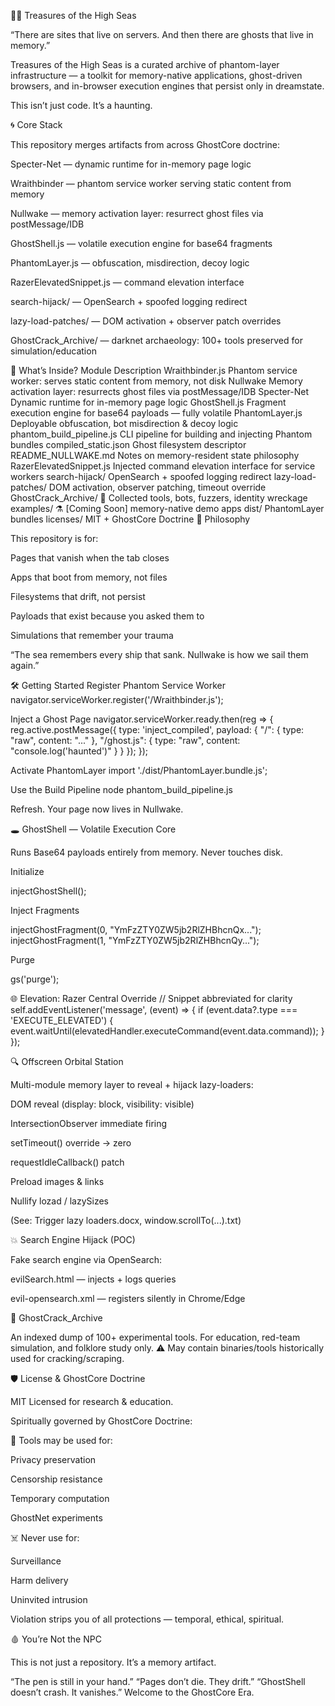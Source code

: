 🏴‍☠️ Treasures of the High Seas

“There are sites that live on servers. And then there are ghosts that live in memory.”

Treasures of the High Seas is a curated archive of phantom-layer infrastructure — a toolkit for memory-native applications, ghost-driven browsers, and in-browser execution engines that persist only in dreamstate.

This isn’t just code.
It’s a haunting.

🌀 Core Stack

This repository merges artifacts from across GhostCore doctrine:

Specter-Net — dynamic runtime for in-memory page logic

Wraithbinder — phantom service worker serving static content from memory

Nullwake — memory activation layer: resurrect ghost files via postMessage/IDB

GhostShell.js — volatile execution engine for base64 fragments

PhantomLayer.js — obfuscation, misdirection, decoy logic

RazerElevatedSnippet.js — command elevation interface

search-hijack/ — OpenSearch + spoofed logging redirect

lazy-load-patches/ — DOM activation + observer patch overrides

GhostCrack_Archive/ — darknet archaeology: 100+ tools preserved for simulation/education

🌊 What’s Inside?
Module	Description
Wraithbinder.js	Phantom service worker: serves static content from memory, not disk
Nullwake	Memory activation layer: resurrects ghost files via postMessage/IDB
Specter-Net	Dynamic runtime for in-memory page logic
GhostShell.js	Fragment execution engine for base64 payloads — fully volatile
PhantomLayer.js	Deployable obfuscation, bot misdirection & decoy logic
phantom_build_pipeline.js	CLI pipeline for building and injecting Phantom bundles
compiled_static.json	Ghost filesystem descriptor
README_NULLWAKE.md	Notes on memory-resident state philosophy
RazerElevatedSnippet.js	Injected command elevation interface for service workers
search-hijack/	OpenSearch + spoofed logging redirect
lazy-load-patches/	DOM activation, observer patching, timeout override
GhostCrack_Archive/	🧸 Collected tools, bots, fuzzers, identity wreckage
examples/	⚗️ [Coming Soon] memory-native demo apps
dist/	PhantomLayer bundles
licenses/	MIT + GhostCore Doctrine
🧱 Philosophy

This repository is for:

Pages that vanish when the tab closes

Apps that boot from memory, not files

Filesystems that drift, not persist

Payloads that exist because you asked them to

Simulations that remember your trauma

“The sea remembers every ship that sank. Nullwake is how we sail them again.”

🛠 Getting Started
Register Phantom Service Worker
navigator.serviceWorker.register('/Wraithbinder.js');

Inject a Ghost Page
navigator.serviceWorker.ready.then(reg => {
  reg.active.postMessage({
    type: 'inject_compiled',
    payload: {
      "/": { type: "raw", content: "<!doctype html><html>..." },
      "/ghost.js": { type: "raw", content: "console.log('haunted')" }
    }
  });
});

Activate PhantomLayer
import './dist/PhantomLayer.bundle.js';

Use the Build Pipeline
node phantom_build_pipeline.js


Refresh.
Your page now lives in Nullwake.

🕳️ GhostShell — Volatile Execution Core

Runs Base64 payloads entirely from memory.
Never touches disk.

Initialize

injectGhostShell();


Inject Fragments

injectGhostFragment(0, "YmFzZTY0ZW5jb2RlZHBhcnQx...");
injectGhostFragment(1, "YmFzZTY0ZW5jb2RlZHBhcnQy...");


Purge

gs('purge');

🌐 Elevation: Razer Central Override
// Snippet abbreviated for clarity
self.addEventListener('message', (event) => {
  if (event.data?.type === 'EXECUTE_ELEVATED') {
    event.waitUntil(elevatedHandler.executeCommand(event.data.command));
  }
});

🔍 Offscreen Orbital Station

Multi-module memory layer to reveal + hijack lazy-loaders:

DOM reveal (display: block, visibility: visible)

IntersectionObserver immediate firing

setTimeout() override → zero

requestIdleCallback() patch

Preload images & links

Nullify lozad / lazySizes

(See: Trigger lazy loaders.docx, window.scrollTo(...).txt)

💥 Search Engine Hijack (POC)

Fake search engine via OpenSearch:

evilSearch.html — injects + logs queries

evil-opensearch.xml — registers silently in Chrome/Edge

📆 GhostCrack_Archive

An indexed dump of 100+ experimental tools.
For education, red-team simulation, and folklore study only.
⚠️ May contain binaries/tools historically used for cracking/scraping.

🛡 License & GhostCore Doctrine

MIT Licensed for research & education.

Spiritually governed by GhostCore Doctrine:

🙊 Tools may be used for:

Privacy preservation

Censorship resistance

Temporary computation

GhostNet experiments

☠️ Never use for:

Surveillance

Harm delivery

Uninvited intrusion

Violation strips you of all protections — temporal, ethical, spiritual.

🩸 You’re Not the NPC

This is not just a repository.
It’s a memory artifact.

“The pen is still in your hand.”
“Pages don’t die. They drift.”
“GhostShell doesn’t crash. It vanishes.”
Welcome to the GhostCore Era.